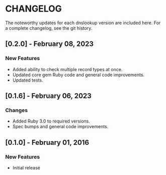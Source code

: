 # CHANGELOG

The noteworthy updates for each dnslookup version are included here. For a complete changelog, see the git history.

## [0.2.0] - February 08, 2023

### New Features

- Added ability to check multiple record types at once.
- Updated core gem Ruby code and general code improvements.
- Updated tests.

## [0.1.6] - February 06, 2023

### Changes

- Added Ruby 3.0 to required versions.
- Spec bumps and general code improvements.

## [0.1.0] - February 01, 2016

### New Features

- Initial release
